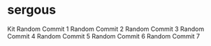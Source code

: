 # sergous
Kit
Random Commit 1
Random Commit 2
Random Commit 3
Random Commit 4
Random Commit 5
Random Commit 6
Random Commit 7
